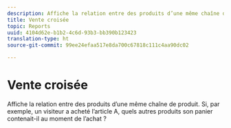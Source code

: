 ```yaml
---
description: Affiche la relation entre des produits d’une même chaîne de produit. Si, par exemple, un visiteur a acheté l’article A, quels autres produits son panier contenait-il au moment de l’achat ?
title: Vente croisée
topic: Reports
uuid: 4104d62e-b1b2-4c6d-93b3-bb390b123423
translation-type: ht
source-git-commit: 99ee24efaa517e8da700c67818c111c4aa90dc02

---
```



# Vente croisée

Affiche la relation entre des produits d’une même chaîne de produit. Si, par exemple, un visiteur a acheté l’article A, quels autres produits son panier contenait-il au moment de l’achat ?

